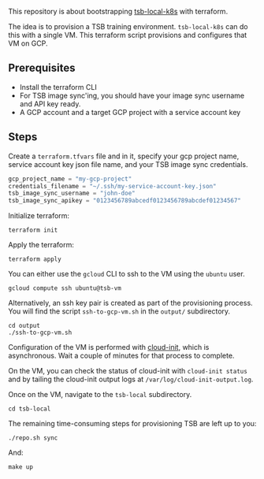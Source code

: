 This repository is about bootstrapping [tsb-local-k8s](https://github.com/boeboe/tetrate-service-bridge-minikube) with terraform.

The idea is to provision a TSB training environment.  `tsb-local-k8s` can do this with a single VM.  This terraform script provisions and configures that VM on GCP.

## Prerequisites

- Install the terraform CLI
- For TSB image sync'ing, you should have your image sync username and API key ready.
- A GCP account and a target GCP project with a service account key

## Steps

Create a `terraform.tfvars` file and in it, specify your gcp project name, service account key json file name, and your TSB image sync credentials.

```terraform
gcp_project_name = "my-gcp-project"
credentials_filename = "~/.ssh/my-service-account-key.json"
tsb_image_sync_username = "john-doe"
tsb_image_sync_apikey = "0123456789abcedf0123456789abcdef01234567"
```

Initialize terraform:

```shell
terraform init
```

Apply the terraform:

```shell
terraform apply
```

You can either use the `gcloud` CLI to ssh to the VM using the `ubuntu` user.

```shell
gcloud compute ssh ubuntu@tsb-vm
```

Alternatively, an ssh key pair is created as part of the provisioning process.  You will find the script `ssh-to-gcp-vm.sh` in the `output/` subdirectory.

```shell
cd output
./ssh-to-gcp-vm.sh
```

Configuration of the VM is performed with [cloud-init](https://cloudinit.readthedocs.io/), which is asynchronous.  Wait a couple of minutes for that process to complete.

On the VM, you can check the status of cloud-init with `cloud-init status` and by tailing the cloud-init output logs at `/var/log/cloud-init-output.log`.

Once on the VM, navigate to the `tsb-local` subdirectory.

```shell
cd tsb-local
```

The remaining time-consuming steps for provisioning TSB are left up to you:

```shell
./repo.sh sync
```

And:

```shell
make up
```


